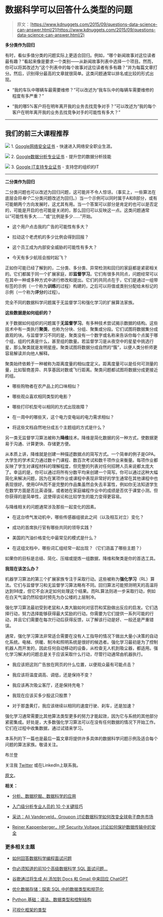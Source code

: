 # 数据科学可以回答什么类型的问题

> 原文：[https://www.kdnuggets.com/2015/09/questions-data-science-can-answer.html/2](https://www.kdnuggets.com/2015/09/questions-data-science-can-answer.html/2)

**多分类作为回归**

有时，看似多值分类的问题实际上更适合回归。例如，“哪个新闻故事对这位读者最有趣？”看起来像是要求一个类别——从新闻故事列表中选择一个项目。然而，你可以将其改述为“这个列表中的每个故事对这位读者有多有趣？”并为每篇文章打分。然后，识别得分最高的文章就很简单。这类问题通常以排名或比较的形式出现。

+   “我的车队中哪辆车最需要维修？”可以改述为“我车队中的每辆车需要维修的程度有多严重？”

+   “我的哪5%客户将在明年离开我的业务去找竞争对手？”可以改述为“我的每个客户在明年离开我的业务去找竞争对手的可能性有多大？”

* * *

## 我们的前三大课程推荐

![](../Images/0244c01ba9267c002ef39d4907e0b8fb.png) 1\. [Google网络安全证书](https://www.kdnuggets.com/google-cybersecurity) - 快速进入网络安全职业生涯。

![](../Images/e225c49c3c91745821c8c0368bf04711.png) 2\. [Google数据分析专业证书](https://www.kdnuggets.com/google-data-analytics) - 提升您的数据分析技能

![](../Images/0244c01ba9267c002ef39d4907e0b8fb.png) 3\. [Google IT支持专业证书](https://www.kdnuggets.com/google-itsupport) - 支持您的组织的IT

* * *

**二分类作为回归**

二分类问题也可以改述为回归问题，这可能并不令人惊讶。（事实上，一些算法在底层会将*每个*二分类问题改述为回归。）当一个示例可以同时属于A和B部分，或有可能朝两个方向发展时，这尤其有用。当一个答案可以部分是肯定的也可以是否定的，可能是开启的也可能是关闭的，那么回归可以反映这一点。这类问题通常以“可能性有多大……”或“比例是多少……”开始。

+   这个用户点击我的广告的可能性有多大？

+   拉动这个老虎机的多少比例会得到回报？

+   这个员工成为内部安全威胁的可能性有多大？

+   今天有多少航班会按时起飞？

正如你可能已经了解到的，二分类、多分类、异常检测和回归的家庭都是紧密相关的。它们都属于同一个扩展家庭，即**监督学习**。它们有很多共同点，问题经常可以在其中一种或多种方式中进行修改和提出。它们的共同点在于，它们是通过一组带标签的示例（一个称为**训练**的过程）构建的，之后可以将值或类别分配给未标记的示例（一个称为**评分**的过程）。

完全不同的数据科学问题属于无监督学习和强化学习的扩展算法家族。

**这些数据是如何组织的？**

关于数据如何组织的问题属于**无监督学习**。有多种技术尝试揭示数据的结构。这些技术中有一类执行**聚类**，也称为分块、分组、聚集或分段。它们试图将数据集分成直观的块。与监督学习不同的是，聚类没有一个数字或名称来告诉你每个点属于哪个组，组的代表是什么，甚至组的数量。若监督学习是从夜空中的星星中挑选行星，那么聚类就是发明星座。聚类试图将数据分成自然的“簇”，以便人类分析师更容易解读并向他人解释。

聚类始终依赖于一种被称为距离度量的相似度定义。距离度量可以是任何可测量的量，比如智商差异、共享基因对数或飞行距离。聚类问题都试图将数据分成更接近的组。

+   哪些购物者在农产品上的口味相似？

+   哪些观众喜欢相同类型的电影？

+   哪些打印机型号以相同的方式出现故障？

+   在一周中的哪些天，这个电力变电站的电力需求相似？

+   将这些文档自然地分成五个主题组的方式是什么？

另一类无监督学习算法被称为**降维**技术。降维是简化数据的另一种方式，使数据更易于沟通、计算更快、存储更方便。

从本质上讲，降维就是创建一种描述数据点的简写方式。一个简单的例子是GPA。大学生的学术实力通过数十门课程、数百次考试和数千项作业来衡量。每项作业都反映了学生对课程材料的理解程度，但完整的列表对任何招聘人员来说都太庞大了。幸运的是，你可以通过将所有分数平均来创建一个简写。你可以通过这种大幅简化来解决问题，因为在某项作业或课程中表现非常好的学生通常在其他课程中也表现很好。使用GPA而不是完整的作品集虽然会失去丰富性，例如你无法知道学生在数学方面是否比英语强，或者她在家庭编程作业中的成绩是否优于课堂小测。但你获得的是简单性，这使得谈论和比较学生的能力变得更容易。

与降维相关的问题通常涉及那些一起变化的因素。

+   在这台喷气发动机中，哪些传感器组彼此之间（以及相互对立）变化？

+   成功的首席执行官有哪些共同的领导实践？

+   美国的汽油价格变化中最常见的模式是什么？

+   在这组文档中，哪些词汇组经常一起出现？（它们涵盖了哪些主题？）

如果你的目标是总结、简化、压缩或提炼一组数据，降维和聚类是你的首选工具。

**我现在该怎么办？**

机器学习算法的第三个扩展家族专注于采取行动。这些被称为**强化学习**（RL）算法。它们与监督学习和无监督学习算法略有不同。回归算法可能预测明天的高温将达到98度，但它不会决定如何处理这个结果。而RL算法则进一步采取行动，例如在白天气温仍然较低时预先为办公楼的上层制冷。

强化学习算法最初受到老鼠和人类大脑如何对惩罚和奖励做出反应的启发。它们选择行动，努力选择能够获得最大奖励的行动。你需要为它们提供一系列可能的行动，并且它们需要在每次行动后获得反馈，以了解该行动是好、一般还是严重错误。

通常，强化学习算法非常适合需要在没有人工指导的情况下做出大量小决策的自动化系统。电梯、供暖、制冷和照明系统是很好的候选者。强化学习最初是为了控制机器人而开发的，因此任何自动移动的设备，从检查无人机到吸尘器，都适用。强化学习解决的问题总是关于应该采取什么行动，尽管行动通常由机器执行。

+   我应该把这则广告放在网页的什么位置，以便观众最有可能点击？

+   我应该将温度调高、调低，还是保持不变？

+   我应该再次吸尘客厅，还是保持充电？

+   我现在应该买多少股这只股票？

+   对于那盏黄灯，我应该继续以相同的速度行驶、刹车，还是加速？

强化学习通常需要比其他算法类型更多的努力才能起效，因为它与系统的其他部分紧密集成。好处是，大多数强化学习算法可以在没有任何数据的情况下开始工作。它们在过程中收集数据，通过试错来学习。

本系列的下一篇也是最后一篇文章将提供许多具体的数据科学问题示例及适合每个问题的算法家族。敬请关注。

布兰登

关注我 [Twitter](https://twitter.com/_brohrer_) 或在LinkedIn上联系我。

[原文](http://blogs.technet.com/b/machinelearning/archive/2015/08/27/what-types-of-questions-can-data-science-answer.aspx)。

**相关：**

+   [分析、数据挖掘、数据科学的应用]( /2014/12/where-analytics-data-mining-data-science-applied.html)

+   [入门级分析专业人员的 10 个关键技巧](/2015/07/10-key-tips-entry-level-analytics-professionals.html)

+   [采访：Ali Vanderveld，Groupon 讨论数据科学如何改变全球电子商务市场](/2015/07/interview-ali-vanderveld-groupon-ecommerce-marketplace.html)

+   [Reiner Kappenberger，HP Security Voltage 讨论如何保护数据传输中的安全](/2015/07/interview-reiner-kappenberger-hp-security-voltage-data-in-motion.html)

### 更多相关主题

+   [如何回答数据科学编程面试问题](https://www.kdnuggets.com/2022/01/answer-data-science-coding-interview-questions.html)

+   [你必须知道的前10个高级数据科学 SQL 面试问题…](https://www.kdnuggets.com/2023/01/top-10-advanced-data-science-sql-interview-questions-must-know-answer.html)

+   [谷歌通过将生成 AI 添加到 Docs 和 Gmail 中来回应 ChatGPT](https://www.kdnuggets.com/2023/03/google-answer-chatgpt-adding-generative-ai-docs-gmail.html)

+   [优化数据存储：探索 SQL 中的数据类型和规范化](https://www.kdnuggets.com/optimizing-data-storage-exploring-data-types-and-normalization-in-sql)

+   [Python 基础：语法、数据类型和控制结构](https://www.kdnuggets.com/python-basics-syntax-data-types-and-control-structures)

+   [可视化框架的类型](https://www.kdnuggets.com/types-of-visualization-frameworks)
